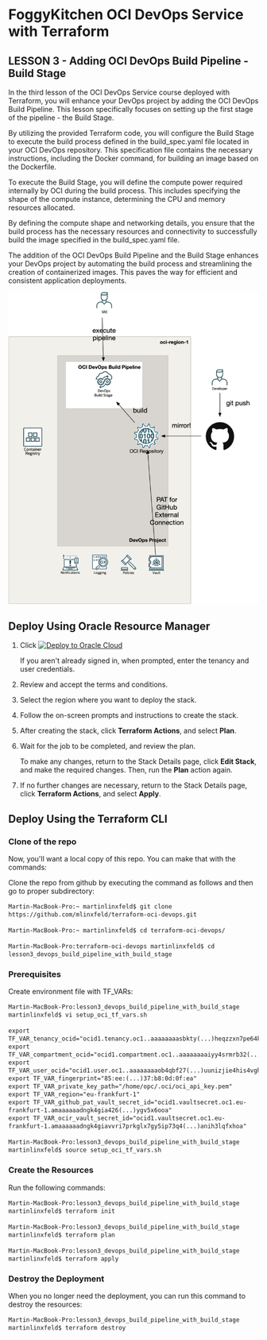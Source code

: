 # FoggyKitchen OCI DevOps Service with Terraform 

## LESSON 3 - Adding OCI DevOps Build Pipeline - Build Stage

In the third lesson of the OCI DevOps Service course deployed with Terraform, you will enhance your DevOps project by adding the OCI DevOps Build Pipeline. This lesson specifically focuses on setting up the first stage of the pipeline - the Build Stage.

By utilizing the provided Terraform code, you will configure the Build Stage to execute the build process defined in the build_spec.yaml file located in your OCI DevOps repository. This specification file contains the necessary instructions, including the Docker command, for building an image based on the Dockerfile.

To execute the Build Stage, you will define the compute power required internally by OCI during the build process. This includes specifying the shape of the compute instance, determining the CPU and memory resources allocated. 

By defining the compute shape and networking details, you ensure that the build process has the necessary resources and connectivity to successfully build the image specified in the build_spec.yaml file.

The addition of the OCI DevOps Build Pipeline and the Build Stage enhances your DevOps project by automating the build process and streamlining the creation of containerized images. This paves the way for efficient and consistent application deployments.

![](terraform-oci-devops-lesson3.png)

## Deploy Using Oracle Resource Manager

1. Click [![Deploy to Oracle Cloud](https://oci-resourcemanager-plugin.plugins.oci.oraclecloud.com/latest/deploy-to-oracle-cloud.svg)](https://cloud.oracle.com/resourcemanager/stacks/create?region=home&zipUrl=https://github.com/mlinxfeld/terraform-oci-devops/releases/latest/download/terraform-oci-devops-lesson3.zip)

    If you aren't already signed in, when prompted, enter the tenancy and user credentials.

2. Review and accept the terms and conditions.

3. Select the region where you want to deploy the stack.

4. Follow the on-screen prompts and instructions to create the stack.

5. After creating the stack, click **Terraform Actions**, and select **Plan**.

6. Wait for the job to be completed, and review the plan.

    To make any changes, return to the Stack Details page, click **Edit Stack**, and make the required changes. Then, run the **Plan** action again.

7. If no further changes are necessary, return to the Stack Details page, click **Terraform Actions**, and select **Apply**. 

## Deploy Using the Terraform CLI

### Clone of the repo
Now, you'll want a local copy of this repo. You can make that with the commands:

Clone the repo from github by executing the command as follows and then go to proper subdirectory:

```
Martin-MacBook-Pro:~ martinlinxfeld$ git clone https://github.com/mlinxfeld/terraform-oci-devops.git

Martin-MacBook-Pro:~ martinlinxfeld$ cd terraform-oci-devops/

Martin-MacBook-Pro:terraform-oci-devops martinlinxfeld$ cd lesson3_devops_build_pipeline_with_build_stage

```

### Prerequisites
Create environment file with TF_VARs:

```
Martin-MacBook-Pro:lesson3_devops_build_pipeline_with_build_stage martinlinxfeld$ vi setup_oci_tf_vars.sh

export TF_VAR_tenancy_ocid="ocid1.tenancy.oc1..aaaaaaaasbkty(...)heqzzxn7pe64ksbia"
export TF_VAR_compartment_ocid="ocid1.compartment.oc1..aaaaaaaaiyy4srmrb32(...)ytywiucgbcp5ext6e4ahjewa"
export TF_VAR_user_ocid="ocid1.user.oc1..aaaaaaaaob4qbf27(...)uunizjie4his4vgh3jx5jxa"
export TF_VAR_fingerprint="85:ee:(...)37:b8:0d:0f:ea"
export TF_VAR_private_key_path="/home/opc/.oci/oci_api_key.pem"
export TF_VAR_region="eu-frankfurt-1"
export TF_VAR_github_pat_vault_secret_id="ocid1.vaultsecret.oc1.eu-frankfurt-1.amaaaaaadngk4gia426(...)ygv5x6ooa"
export TF_VAR_ocir_vault_secret_id="ocid1.vaultsecret.oc1.eu-frankfurt-1.amaaaaaadngk4giavvri7prkglx7gy5ip73q4(...)anih3lqfxhoa"

Martin-MacBook-Pro:lesson3_devops_build_pipeline_with_build_stage martinlinxfeld$ source setup_oci_tf_vars.sh
```

### Create the Resources
Run the following commands:

```
Martin-MacBook-Pro:lesson3_devops_build_pipeline_with_build_stage martinlinxfeld$ terraform init
    
Martin-MacBook-Pro:lesson3_devops_build_pipeline_with_build_stage martinlinxfeld$ terraform plan

Martin-MacBook-Pro:lesson3_devops_build_pipeline_with_build_stage martinlinxfeld$ terraform apply
```

### Destroy the Deployment
When you no longer need the deployment, you can run this command to destroy the resources:

```
Martin-MacBook-Pro:lesson3_devops_build_pipeline_with_build_stage martinlinxfeld$ terraform destroy
```

